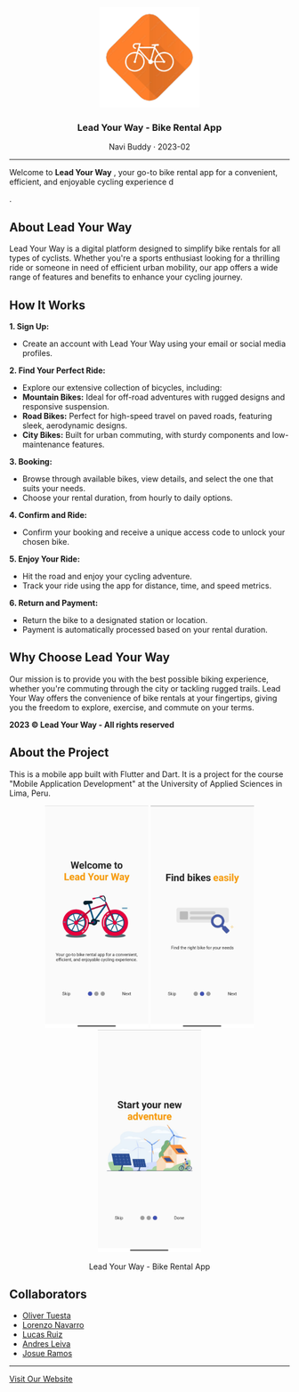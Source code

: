 <div align="center">
  <img src="./assets/logo-lyw.png" alt="Lead Your Way logo" height="180">
  <h3 align="center">Lead Your Way - Bike Rental App</h3>
  <p>Navi Buddy · 2023-02</p>
</div>

---

Welcome to **Lead Your Way** , your go-to bike rental app for a convenient, efficient, and enjoyable cycling experience    d

.



## About Lead Your Way

Lead Your Way is a digital platform designed to simplify bike rentals for all types of cyclists. Whether you're a sports enthusiast looking for a thrilling ride or someone in need of efficient urban mobility, our app offers a wide range of features and benefits to enhance your cycling journey.

## How It Works

**1. Sign Up:**

-   Create an account with Lead Your Way using your email or social media profiles.

**2. Find Your Perfect Ride:**

-   Explore our extensive collection of bicycles, including:
-   **Mountain Bikes:** Ideal for off-road adventures with rugged designs and responsive suspension.
-   **Road Bikes:** Perfect for high-speed travel on paved roads, featuring sleek, aerodynamic designs.
-   **City Bikes:** Built for urban commuting, with sturdy components and low-maintenance features.

**3. Booking:**

-   Browse through available bikes, view details, and select the one that suits your needs.
-   Choose your rental duration, from hourly to daily options.

**4. Confirm and Ride:**

-   Confirm your booking and receive a unique access code to unlock your chosen bike.

**5. Enjoy Your Ride:**

-   Hit the road and enjoy your cycling adventure.
-   Track your ride using the app for distance, time, and speed metrics.

**6. Return and Payment:**

-   Return the bike to a designated station or location.
-   Payment is automatically processed based on your rental duration.

## Why Choose Lead Your Way

Our mission is to provide you with the best possible biking experience, whether you're commuting through the city or tackling rugged trails. Lead Your Way offers the convenience of bike rentals at your fingertips, giving you the freedom to explore, exercise, and commute on your terms.

**2023 © Lead Your Way - All rights reserved**

## About the Project

This is a mobile app built with Flutter and Dart. It is a project for the course "Mobile Application Development" at the University of Applied Sciences in Lima, Peru.

<div align="center">
  <img src="./assets/welcome.jpg" alt="Lead Your Way logo" height="400">
  <img src="./assets/easily.jpg" alt="Lead Your Way logo" height="400">
  <img src="./assets/adventure.jpg" alt="Lead Your Way logo" height="400">
  <p>Lead Your Way - Bike Rental App</p>
</div>

## Collaborators

-   [Oliver Tuesta](https://github.com/oliverTuesta)
-   [Lorenzo Navarro](https://github.com/coderinzler)
-   [Lucas Ruiz](https://github.com/lucas1336)
-   [Andres Leiva](https://github.com/aleiva17)
-   [Josue Ramos](https://github.com/Blo0m)

---

[Visit Our Website](https://lead-your-way-nb.netlify.app/)
